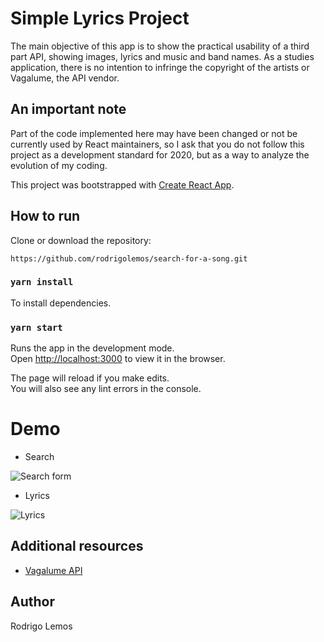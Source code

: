 # Simple Lyrics Project

The main objective of this app is to show the practical usability of a third part API, showing images, lyrics and music and band names. As a studies application, there is no intention to infringe the copyright of the artists or Vagalume, the API vendor.

## An important note

Part of the code implemented here may have been changed or not be currently used by React maintainers, so I ask that you do not follow this project as a development standard for 2020, but as a way to analyze the evolution of my coding.

This project was bootstrapped with [Create React App](https://github.com/facebook/create-react-app).

## How to run

Clone or download the repository:
```
https://github.com/rodrigolemos/search-for-a-song.git
```

### `yarn install`

To install dependencies.<br />

### `yarn start`

Runs the app in the development mode.<br />
Open [http://localhost:3000](http://localhost:3000) to view it in the browser.

The page will reload if you make edits.<br />
You will also see any lint errors in the console.

# Demo

- Search

![Search form](https://github.com/rodrigolemos/simple-lyrics/blob/master/public/images/simple-lyrics-demo.png)

- Lyrics

![Lyrics](https://github.com/rodrigolemos/simple-lyrics/blob/master/public/images/simple-lyrics-search.png)

## Additional resources
- [Vagalume API](https://api.vagalume.com.br/)

## Author

Rodrigo Lemos
